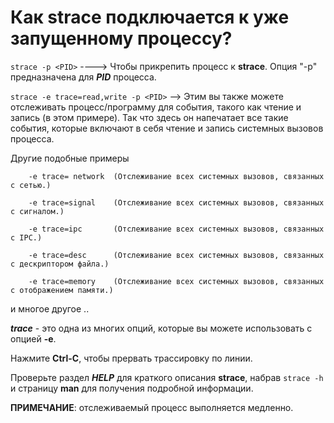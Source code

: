 # Как strace подключается к уже запущенному процессу?

`strace -p <PID>` \-\-\-\-> Чтобы прикрепить процесс к **strace**. Опция "-p" предназначена для **_PID_** процесса.

`strace -e trace=read,write -p <PID>` \-\-> Этим вы также можете отслеживать процесс/программу для события, такого как чтение и запись (в этом примере). Так что здесь он напечатает все такие события, которые включают в себя чтение и запись системных вызовов процесса.

Другие подобные примеры

```
    -e trace= network  (Отслеживание всех системных вызовов, связанных с сетью.)
    
    -e trace=signal    (Отслеживание всех системных вызовов, связанных с сигналом.)
    
    -e trace=ipc       (Отслеживание всех системных вызовов, связанных с IPC.)
    
    -e trace=desc      (Отслеживание всех системных вызовов, связанных с дескриптором файла.)
    
    -e trace=memory    (Отслеживание всех системных вызовов, связанных с отображением памяти.)
```    

и многое другое ..

**_trace_** - это одна из многих опций, которые вы можете использовать с опцией **\-e**.

Нажмите **Ctrl-C**, чтобы прервать трассировку по линии.

Проверьте раздел **_HELP_** для краткого описания **strace**, набрав `strace -h` и страницу **man** для получения подробной информации.

**ПРИМЕЧАНИЕ**: отслеживаемый процесс выполняется медленно.